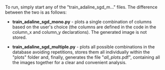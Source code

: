 To run, simply start any of the "train_adaline_sgd_m..." files. The difference between the two is as follows:

- __train_adaline_sgd_mono.py__ - plots a single combination of columns based on the user's choice (the columns are defined in the code in the column_x and column_y declarations). The generated image is not stored.

- __train_adaline_sgd_multiple.py__ - plots all possible combinations in the database avoiding repetitions, stores them all individually within the "plots" folder and, finally, generates the file "_all_plots_.pdf", containing all the images together for a clear and convenient analysis.